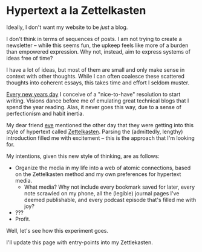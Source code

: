 
# Hypertext a la Zettelkasten

Ideally, I don't want my website to be _just_ a blog. 

I don't think in terms of sequences of posts. I am not 
trying to create a newsletter – while this seems fun, 
the upkeep feels like more of a burden than empowered expression. 
Why not, instead, aim to express systems of ideas free of time?

I have a lot of ideas, but most of them are small and 
only make sense in context with other thoughts. 
While I can often coalesce these scattered thoughts into 
coherent essays, this takes time and effort I seldom muster. 

[Every new years day](goals) I conceive of a "nice-to-have" resolution to start writing. 
Visions dance before me of emulating great technical blogs that I spend the year reading.
Alas, it never goes this way, due to a sense of perfectionism and habit inertia. 

My dear friend [eve](http://eatbigger.fish) mentioned the other day that they were getting into this 
style of hypertext called [Zettelkasten](https://zettelkasten.de/introduction/).
Parsing the (admittedly, lengthy) introduction filled me with excitement – this is
the approach that I'm looking for. 

My intentions, given this new style of thinking, are as follows: 
- Organize the media in my life into a web of atomic connections, based on the Zettelkasten method and my own preferences for hypertext media.
  - What media? Why not include every bookmark saved for later, every note scrawled on my phone, all the (legible) journal pages I've deemed publishable, and every podcast episode that's filled me with joy?
- ???
- Profit.

Well, let's see how this experiment goes.

I'll update this page with entry-points into my Zettlekasten.
